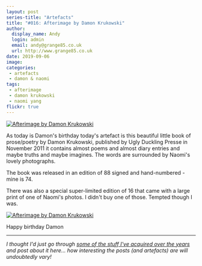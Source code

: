 ```yaml
---
layout: post
series-title: "Artefacts" 
title: "#016: Afterimage by Damon Krukowski"
author:
  display_name: Andy
  login: admin
  email: andy@grange85.co.uk
  url: http://www.grange85.co.uk
date: 2019-09-06
image: 
categories:
 - artefacts
 - damon & naomi
tags:
 - afterimage
 - damon krukowski
 - naomi yang
flickr: true
---
```

<a data-flickr-embed="true"  href="https://www.flickr.com/photos/grange85/48491242591/in/photostream/" title="Afterimage by Damon Krukowski"><img src="https://live.staticflickr.com/65535/48491242591_a6bb5a2d4b_b.jpg" alt="Afterimage by Damon Krukowski"></a>

As today is Damon's birthday today's artefact is this beautiful little book of prose/poetry by Damon Krukowski, published by Ugly Duckling Presse in November 2011 it contains almost poems and almost diary entries and maybe truths and maybe imagines. The words are surrounded by Naomi's lovely photographs.

The book was released in an edition of 88 signed and hand-numbered - mine is 74.

There was also a special super-limited edition of 16 that came with a large print of one of Naomi's photos. I didn't buy one of those. Tempted though I was.

<a data-flickr-embed="true"  href="https://www.flickr.com/photos/grange85/48491242986/in/photostream/" title="Afterimage by Damon Krukowski"><img src="https://live.staticflickr.com/65535/48491242986_99233ddbcc_b.jpg" alt="Afterimage by Damon Krukowski"></a>

Happy birthday Damon

---

_I thought I'd just go through [some of the stuff I've acquired over the years](/category/artefacts/) and post about it here... how interesting the posts (and artefacts) are will undoubtedly vary!_
